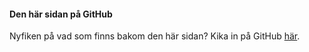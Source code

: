 #### Den här sidan på GitHub

Nyfiken på vad som finns bakom den här sidan? Kika in på GitHub [här](https://github.com/Lioo19/ramverk1).
